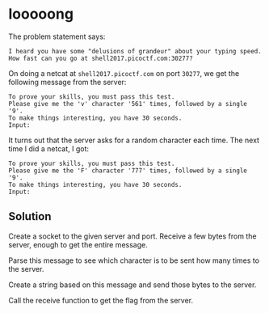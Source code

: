 # looooong

The problem statement says:

```
I heard you have some "delusions of grandeur" about your typing speed.
How fast can you go at shell2017.picoctf.com:30277?
```

On doing a netcat at `shell2017.picoctf.com` on port `30277`, we get the
following message from the server:

```
To prove your skills, you must pass this test.
Please give me the 'v' character '561' times, followed by a single '9'.
To make things interesting, you have 30 seconds.
Input:
```

It turns out that the server asks for a random character each time.
The next time I did a netcat, I got:

```
To prove your skills, you must pass this test.
Please give me the 'F' character '777' times, followed by a single '9'.
To make things interesting, you have 30 seconds.
Input:
```

## Solution

Create a socket to the given server and port.
Receive a few bytes from the server, enough to get the entire message.

Parse this message to see which character is to be sent how many times to
the server.

Create a string based on this message and send those bytes to the server.

Call the receive function to get the flag from the server.

